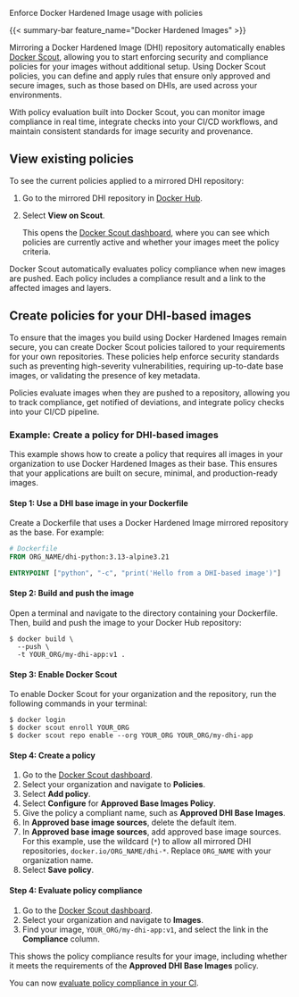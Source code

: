 Enforce Docker Hardened Image usage with policies


{{< summary-bar feature_name="Docker Hardened Images" >}}

Mirroring a Docker Hardened Image (DHI) repository automatically enables [Docker
Scout](/scout/), allowing you to start enforcing security and compliance policies for your
images without additional setup. Using Docker Scout policies, you can define and
apply rules that ensure only approved and secure images, such as those based on
DHIs, are used across your environments.

With policy evaluation built into Docker Scout, you can monitor image compliance
in real time, integrate checks into your CI/CD workflows, and maintain
consistent standards for image security and provenance.

## View existing policies

To see the current policies applied to a mirrored DHI repository:

1. Go to the mirrored DHI repository in [Docker Hub](https://hub.docker.com).
2. Select **View on Scout**.

   This opens the [Docker Scout dashboard](https://scout.docker.com), where you
   can see which policies are currently active and whether your images meet the
   policy criteria.

Docker Scout automatically evaluates policy compliance when new images are
pushed. Each policy includes a compliance result and a link to the affected
images and layers.

## Create policies for your DHI-based images

To ensure that the images you build using Docker Hardened Images remain secure,
you can create Docker Scout policies tailored to your requirements for your own
repositories. These policies help enforce security standards such as preventing
high-severity vulnerabilities, requiring up-to-date base images, or validating
the presence of key metadata.

Policies evaluate images when they are pushed to a repository, allowing you to
track compliance, get notified of deviations, and integrate policy checks into
your CI/CD pipeline.

### Example: Create a policy for DHI-based images

This example shows how to create a policy that requires all images in your
organization to use Docker Hardened Images as their base. This ensures that
your applications are built on secure, minimal, and production-ready images.

#### Step 1: Use a DHI base image in your Dockerfile

Create a Dockerfile that uses a Docker Hardened Image mirrored repository as the
base. For example:

```dockerfile
# Dockerfile
FROM ORG_NAME/dhi-python:3.13-alpine3.21

ENTRYPOINT ["python", "-c", "print('Hello from a DHI-based image')"]
```

#### Step 2: Build and push the image

Open a terminal and navigate to the directory containing your Dockerfile. Then,
build and push the image to your Docker Hub repository:

```console
$ docker build \
  --push \
  -t YOUR_ORG/my-dhi-app:v1 .
```

#### Step 3: Enable Docker Scout

To enable Docker Scout for your organization and the repository, run the
following commands in your terminal:

```console
$ docker login
$ docker scout enroll YOUR_ORG
$ docker scout repo enable --org YOUR_ORG YOUR_ORG/my-dhi-app
```

#### Step 4: Create a policy

1. Go to the [Docker Scout dashboard](https://scout.docker.com).
2. Select your organization and navigate to **Policies**.
3. Select **Add policy**.
4. Select **Configure** for **Approved Base Images Policy**.
5. Give the policy a compliant name, such as **Approved DHI Base Images**.
6. In **Approved base image sources**, delete the default item.
7. In **Approved base image sources**, add approved base image sources. For this
   example, use the wildcard (`*`) to allow all mirrored DHI repositories,
   `docker.io/ORG_NAME/dhi-*`. Replace `ORG_NAME` with your organization name.
8. Select **Save policy**.

#### Step 4: Evaluate policy compliance

1. Go to the [Docker Scout dashboard](https://scout.docker.com).
2. Select your organization and navigate to **Images**.
3. Find your image, `YOUR_ORG/my-dhi-app:v1`, and select the link in the **Compliance** column.

This shows the policy compliance results for your image, including whether it
meets the requirements of the **Approved DHI Base Images** policy.

You can now [evaluate policy compliance in your CI](/scout/policy/ci/).
